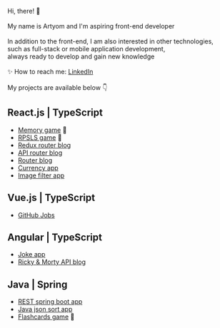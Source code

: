 Hi, there! 👋 <br><br>
My name is Artyom and I'm aspiring front-end developer <br><br>
In addition to the front-end, I am also interested in other technologies, <br>
such as full-stack or mobile application development, <br>
always ready to develop and gain new knowledge <br><br>
✨ How to reach me: [LinkedIn](https://www.linkedin.com/in/artyom-nagornyih/)<br><br>
My projects are available below 👇
      
## React.js | TypeScript
- [Memory game](https://github.com/artyom-n/memory-game) 🎲
- [RPSLS game](https://github.com/artyom-n/rock-paper) 🎲
- [Redux router blog](https://github.com/artyom-n/redux-blog)
- [API router blog](https://github.com/artyom-n/api-blog)
- [Router blog](https://github.com/artyom-n/router-blog)   
- [Currency app](https://github.com/artyom-n/currency-app)
- [Image filter app](https://github.com/artyom-n/image-app)    
            
## Vue.js | TypeScript
- [GitHub Jobs](https://github.com/artyom-n/dev-challenges)       

## Angular | TypeScript
- [Joke app](https://github.com/artyom-n/joke-app)
- [Ricky & Morty API blog](https://github.com/artyom-n/ricky-morty)
      
## Java | Spring
- [REST spring boot app](https://github.com/artyom-n/rest-spring-boot)
- [Java json sort app](https://github.com/artyom-n/java-json-sort)
- [Flashcards game](https://github.com/artyom-n/flashcards-in-java) 🎲      

<!-- ### Languages and tools
<p
<a href="https://www.w3.org/html/" target="_blank"> <img src="https://raw.githubusercontent.com/devicons/devicon/master/icons/html5/html5-original-wordmark.svg" alt="html5" width="30" height="30"/> </a>
<a href="https://www.w3schools.com/css/" target="_blank"> <img src="https://raw.githubusercontent.com/devicons/devicon/master/icons/css3/css3-original-wordmark.svg" alt="css3" width="30" height="30"/> </a> 
<a href="https://developer.mozilla.org/en-US/docs/Web/JavaScript" target="_blank"> <img src="https://raw.githubusercontent.com/devicons/devicon/master/icons/javascript/javascript-original.svg" alt="javascript" width="30" height="30"/> </a> 
<a href="https://www.typescriptlang.org/" target="_blank"> <img src="https://raw.githubusercontent.com/devicons/devicon/master/icons/typescript/typescript-original.svg" alt="typescript" width="30" height="30"/> </a>
<a href="https://reactjs.org/" target="_blank"> <img src="https://raw.githubusercontent.com/devicons/devicon/master/icons/react/react-original-wordmark.svg" alt="react" width="30" height="20"/> </a> 
<a href="https://redux.js.org" target="_blank"> <img src="https://raw.githubusercontent.com/devicons/devicon/master/icons/redux/redux-original.svg" alt="redux" width="30" height="30"/> </a> 
<a href="https://jestjs.io" target="_blank"> <img src="https://www.vectorlogo.zone/logos/jestjsio/jestjsio-icon.svg" alt="jest" width="30" height="30"/> </a>
<a href="https://sass-lang.com" target="_blank"> <img src="https://raw.githubusercontent.com/devicons/devicon/master/icons/sass/sass-original.svg" alt="sass" width="30" height="30"/> </a> 
<a href="https://git-scm.com/" target="_blank"> <img src="https://www.vectorlogo.zone/logos/git-scm/git-scm-icon.svg" alt="git" width="30" height="30"/> </a> 
<a href="https://postman.com" target="_blank"> <img src="https://www.vectorlogo.zone/logos/getpostman/getpostman-icon.svg" alt="postman" width="20" height="20"/> </a>
<a href="https://www.figma.com/" target="_blank"> <img src="https://www.vectorlogo.zone/logos/figma/figma-icon.svg" alt="figma" width="30" height="30"/> </a> 
<a href="https://www.mysql.com/" target="_blank"> <img src="https://raw.githubusercontent.com/devicons/devicon/master/icons/mysql/mysql-original-wordmark.svg" alt="mysql" width="30" height="30"/> </a>
<a href="https://www.java.com" target="_blank"> <img src="https://raw.githubusercontent.com/devicons/devicon/master/icons/java/java-original.svg" alt="java" width="30" height="30"/> </a>
<a href="https://dotnet.microsoft.com/" target="_blank"> <img src="https://raw.githubusercontent.com/devicons/devicon/master/icons/dot-net/dot-net-original-wordmark.svg" alt="dotnet" width="30" height="30"/> </a> 
<a href="https://developer.android.com" target="_blank"> <img src="https://raw.githubusercontent.com/devicons/devicon/master/icons/android/android-original-wordmark.svg" alt="android" width="30" height="30"/> </a>
<a href="https://unity.com/" target="_blank"> <img src="https://www.vectorlogo.zone/logos/unity3d/unity3d-icon.svg" alt="unity" width="30" height="30"/> </a>
<a href="https://www.photoshop.com/en" target="_blank"> <img src="https://raw.githubusercontent.com/devicons/devicon/master/icons/photoshop/photoshop-line.svg" alt="photoshop" width="30" height="30"/> </a> -->
